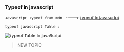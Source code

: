 ### Typeof in javascript 

`JavaScript Typeof from mdn ` ----> [typeof in javascript](https://developer.mozilla.org/en-US/docs/Web/JavaScript/Reference/Operators/typeof "typeof javascript from mdn documentation")

`typeof javascript Table :`



![typeof Table in javaScript](https://i.stack.imgur.com/9AUle.png)

>NEW TOPIC